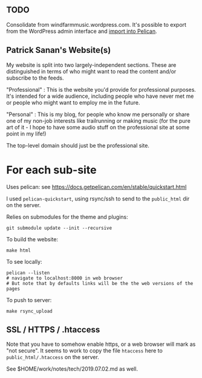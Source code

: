 ## TODO

Consolidate from windfarmmusic.wordpress.com. It's possible to export from the WordPress admin interface and [import into Pelican](https://docs.getpelican.com/en/4.2.0/importer.html>).

## Patrick Sanan's Website(s)
My website is split into two largely-independent sections.
These are distinguished in terms of who might want to read the content and/or
subscribe to the feeds.

"Professional" : This is the website you'd provide for professional purposes.
It's intended for a wide audience, including people who have never met me
or people who might want to employ me in the future.

"Personal" : This is my blog, for people who know me personally or share
one of my non-job interests like trailrunning or making music (for the pure
art of it - I hope to have some audio stuff on the professional site at
some point in my life!)

The top-level domain should just be the professional site.

# For each sub-site 

Uses pelican: see https://docs.getpelican.com/en/stable/quickstart.html

I used `pelican-quickstart`, using rsync/ssh to send to the `public_html` dir
on the server.

Relies on submodules for the theme and plugins:

    git submodule update --init --recursive

To build the website:

    make html

To see locally:

    pelican --listen
    # navigate to localhost:8000 in web browser
    # But note that by defaults links will be the the web versions of the pages

To push to server:

    make rsync_upload

## SSL / HTTPS / .htaccess

Note that you have to somehow enable https, or a web browser will mark as "not secure".
It seems to work to copy the file `htaccess` here
to `public_html/.htaccess` on the server.

See $HOME/work/notes/tech/2019.07.02.md as well.

